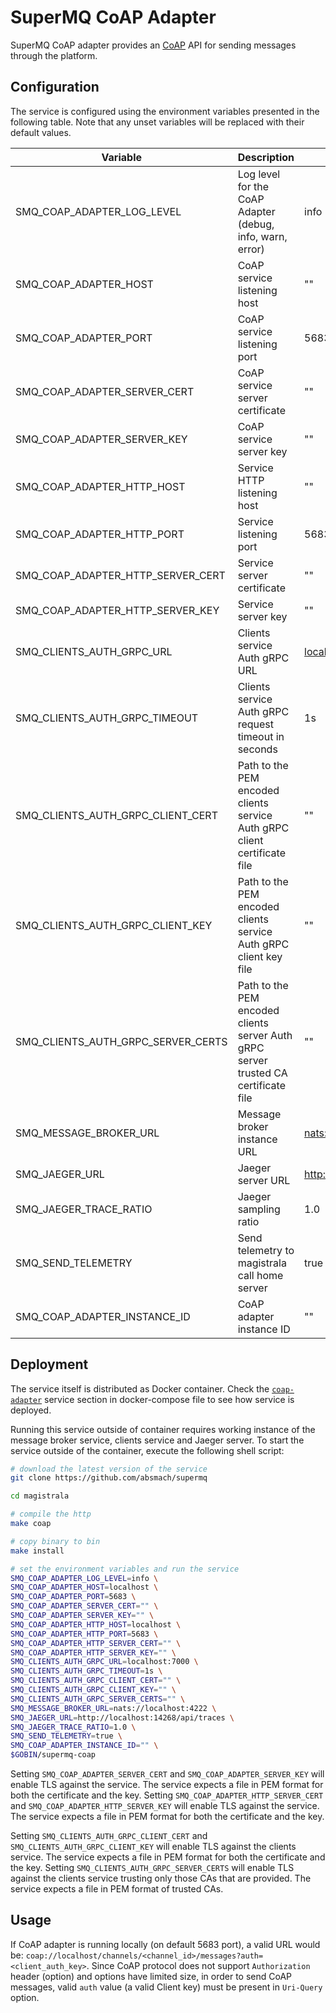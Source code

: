 # SuperMQ CoAP Adapter

SuperMQ CoAP adapter provides an [CoAP](http://coap.technology/) API for sending messages through the platform.

## Configuration

The service is configured using the environment variables presented in the following table. Note that any unset variables will be replaced with their default values.

| Variable                           | Description                                                                         | Default                           |
| ---------------------------------- | ----------------------------------------------------------------------------------- | --------------------------------- |
| SMQ_COAP_ADAPTER_LOG_LEVEL         | Log level for the CoAP Adapter (debug, info, warn, error)                           | info                              |
| SMQ_COAP_ADAPTER_HOST              | CoAP service listening host                                                         | ""                                |
| SMQ_COAP_ADAPTER_PORT              | CoAP service listening port                                                         | 5683                              |
| SMQ_COAP_ADAPTER_SERVER_CERT       | CoAP service server certificate                                                     | ""                                |
| SMQ_COAP_ADAPTER_SERVER_KEY        | CoAP service server key                                                             | ""                                |
| SMQ_COAP_ADAPTER_HTTP_HOST         | Service HTTP listening host                                                         | ""                                |
| SMQ_COAP_ADAPTER_HTTP_PORT         | Service listening port                                                              | 5683                              |
| SMQ_COAP_ADAPTER_HTTP_SERVER_CERT  | Service server certificate                                                          | ""                                |
| SMQ_COAP_ADAPTER_HTTP_SERVER_KEY   | Service server key                                                                  | ""                                |
| SMQ_CLIENTS_AUTH_GRPC_URL          | Clients service Auth gRPC URL                                                       | <localhost:7000>                  |
| SMQ_CLIENTS_AUTH_GRPC_TIMEOUT      | Clients service Auth gRPC request timeout in seconds                                | 1s                                |
| SMQ_CLIENTS_AUTH_GRPC_CLIENT_CERT  | Path to the PEM encoded clients service Auth gRPC client certificate file           | ""                                |
| SMQ_CLIENTS_AUTH_GRPC_CLIENT_KEY   | Path to the PEM encoded clients service Auth gRPC client key file                   | ""                                |
| SMQ_CLIENTS_AUTH_GRPC_SERVER_CERTS | Path to the PEM encoded clients server Auth gRPC server trusted CA certificate file | ""                                |
| SMQ_MESSAGE_BROKER_URL             | Message broker instance URL                                                         | <nats://localhost:4222>           |
| SMQ_JAEGER_URL                     | Jaeger server URL                                                                   | <http://localhost:4318/v1/traces> |
| SMQ_JAEGER_TRACE_RATIO             | Jaeger sampling ratio                                                               | 1.0                               |
| SMQ_SEND_TELEMETRY                 | Send telemetry to magistrala call home server                                       | true                              |
| SMQ_COAP_ADAPTER_INSTANCE_ID       | CoAP adapter instance ID                                                            | ""                                |

## Deployment

The service itself is distributed as Docker container. Check the [`coap-adapter`](https://github.com/absmach/supermq/blob/main/docker/docker-compose.yml) service section in docker-compose file to see how service is deployed.

Running this service outside of container requires working instance of the message broker service, clients service and Jaeger server.
To start the service outside of the container, execute the following shell script:

```bash
# download the latest version of the service
git clone https://github.com/absmach/supermq

cd magistrala

# compile the http
make coap

# copy binary to bin
make install

# set the environment variables and run the service
SMQ_COAP_ADAPTER_LOG_LEVEL=info \
SMQ_COAP_ADAPTER_HOST=localhost \
SMQ_COAP_ADAPTER_PORT=5683 \
SMQ_COAP_ADAPTER_SERVER_CERT="" \
SMQ_COAP_ADAPTER_SERVER_KEY="" \
SMQ_COAP_ADAPTER_HTTP_HOST=localhost \
SMQ_COAP_ADAPTER_HTTP_PORT=5683 \
SMQ_COAP_ADAPTER_HTTP_SERVER_CERT="" \
SMQ_COAP_ADAPTER_HTTP_SERVER_KEY="" \
SMQ_CLIENTS_AUTH_GRPC_URL=localhost:7000 \
SMQ_CLIENTS_AUTH_GRPC_TIMEOUT=1s \
SMQ_CLIENTS_AUTH_GRPC_CLIENT_CERT="" \
SMQ_CLIENTS_AUTH_GRPC_CLIENT_KEY="" \
SMQ_CLIENTS_AUTH_GRPC_SERVER_CERTS="" \
SMQ_MESSAGE_BROKER_URL=nats://localhost:4222 \
SMQ_JAEGER_URL=http://localhost:14268/api/traces \
SMQ_JAEGER_TRACE_RATIO=1.0 \
SMQ_SEND_TELEMETRY=true \
SMQ_COAP_ADAPTER_INSTANCE_ID="" \
$GOBIN/supermq-coap
```

Setting `SMQ_COAP_ADAPTER_SERVER_CERT` and `SMQ_COAP_ADAPTER_SERVER_KEY` will enable TLS against the service. The service expects a file in PEM format for both the certificate and the key. Setting `SMQ_COAP_ADAPTER_HTTP_SERVER_CERT` and `SMQ_COAP_ADAPTER_HTTP_SERVER_KEY` will enable TLS against the service. The service expects a file in PEM format for both the certificate and the key.

Setting `SMQ_CLIENTS_AUTH_GRPC_CLIENT_CERT` and `SMQ_CLIENTS_AUTH_GRPC_CLIENT_KEY` will enable TLS against the clients service. The service expects a file in PEM format for both the certificate and the key. Setting `SMQ_CLIENTS_AUTH_GRPC_SERVER_CERTS` will enable TLS against the clients service trusting only those CAs that are provided. The service expects a file in PEM format of trusted CAs.

## Usage

If CoAP adapter is running locally (on default 5683 port), a valid URL would be: `coap://localhost/channels/<channel_id>/messages?auth=<client_auth_key>`.
Since CoAP protocol does not support `Authorization` header (option) and options have limited size, in order to send CoAP messages, valid `auth` value (a valid Client key) must be present in `Uri-Query` option.
